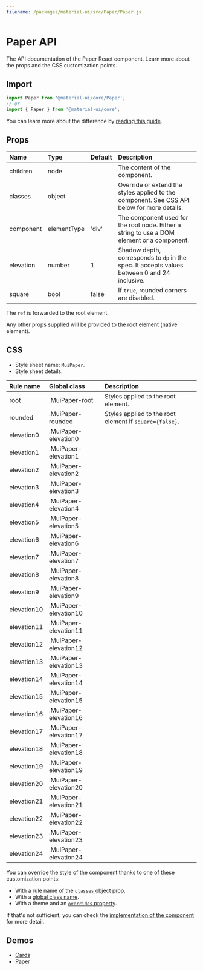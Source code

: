```yaml
---
filename: /packages/material-ui/src/Paper/Paper.js
---
```


<!--- This documentation is automatically generated, do not try to edit it. -->

# Paper API

<p class="description">The API documentation of the Paper React component. Learn more about the props and the CSS customization points.</p>

## Import

```js
import Paper from '@material-ui/core/Paper';
// or
import { Paper } from '@material-ui/core';
```

You can learn more about the difference by [reading this guide](/guides/minimizing-bundle-size/).



## Props

| Name | Type | Default | Description |
|:-----|:-----|:--------|:------------|
| <span class="prop-name">children</span> | <span class="prop-type">node</span> |  | The content of the component. |
| <span class="prop-name">classes</span> | <span class="prop-type">object</span> |  | Override or extend the styles applied to the component. See [CSS API](#css) below for more details. |
| <span class="prop-name">component</span> | <span class="prop-type">elementType</span> | <span class="prop-default">'div'</span> | The component used for the root node. Either a string to use a DOM element or a component. |
| <span class="prop-name">elevation</span> | <span class="prop-type">number</span> | <span class="prop-default">1</span> | Shadow depth, corresponds to `dp` in the spec. It accepts values between 0 and 24 inclusive. |
| <span class="prop-name">square</span> | <span class="prop-type">bool</span> | <span class="prop-default">false</span> | If `true`, rounded corners are disabled. |

The `ref` is forwarded to the root element.

Any other props supplied will be provided to the root element (native element).

## CSS

- Style sheet name: `MuiPaper`.
- Style sheet details:

| Rule name | Global class | Description |
|:-----|:-------------|:------------|
| <span class="prop-name">root</span> | <span class="prop-name">.MuiPaper-root</span> | Styles applied to the root element.
| <span class="prop-name">rounded</span> | <span class="prop-name">.MuiPaper-rounded</span> | Styles applied to the root element if `square={false}`.
| <span class="prop-name">elevation0</span> | <span class="prop-name">.MuiPaper-elevation0</span> | 
| <span class="prop-name">elevation1</span> | <span class="prop-name">.MuiPaper-elevation1</span> | 
| <span class="prop-name">elevation2</span> | <span class="prop-name">.MuiPaper-elevation2</span> | 
| <span class="prop-name">elevation3</span> | <span class="prop-name">.MuiPaper-elevation3</span> | 
| <span class="prop-name">elevation4</span> | <span class="prop-name">.MuiPaper-elevation4</span> | 
| <span class="prop-name">elevation5</span> | <span class="prop-name">.MuiPaper-elevation5</span> | 
| <span class="prop-name">elevation6</span> | <span class="prop-name">.MuiPaper-elevation6</span> | 
| <span class="prop-name">elevation7</span> | <span class="prop-name">.MuiPaper-elevation7</span> | 
| <span class="prop-name">elevation8</span> | <span class="prop-name">.MuiPaper-elevation8</span> | 
| <span class="prop-name">elevation9</span> | <span class="prop-name">.MuiPaper-elevation9</span> | 
| <span class="prop-name">elevation10</span> | <span class="prop-name">.MuiPaper-elevation10</span> | 
| <span class="prop-name">elevation11</span> | <span class="prop-name">.MuiPaper-elevation11</span> | 
| <span class="prop-name">elevation12</span> | <span class="prop-name">.MuiPaper-elevation12</span> | 
| <span class="prop-name">elevation13</span> | <span class="prop-name">.MuiPaper-elevation13</span> | 
| <span class="prop-name">elevation14</span> | <span class="prop-name">.MuiPaper-elevation14</span> | 
| <span class="prop-name">elevation15</span> | <span class="prop-name">.MuiPaper-elevation15</span> | 
| <span class="prop-name">elevation16</span> | <span class="prop-name">.MuiPaper-elevation16</span> | 
| <span class="prop-name">elevation17</span> | <span class="prop-name">.MuiPaper-elevation17</span> | 
| <span class="prop-name">elevation18</span> | <span class="prop-name">.MuiPaper-elevation18</span> | 
| <span class="prop-name">elevation19</span> | <span class="prop-name">.MuiPaper-elevation19</span> | 
| <span class="prop-name">elevation20</span> | <span class="prop-name">.MuiPaper-elevation20</span> | 
| <span class="prop-name">elevation21</span> | <span class="prop-name">.MuiPaper-elevation21</span> | 
| <span class="prop-name">elevation22</span> | <span class="prop-name">.MuiPaper-elevation22</span> | 
| <span class="prop-name">elevation23</span> | <span class="prop-name">.MuiPaper-elevation23</span> | 
| <span class="prop-name">elevation24</span> | <span class="prop-name">.MuiPaper-elevation24</span> | 

You can override the style of the component thanks to one of these customization points:

- With a rule name of the [`classes` object prop](/customization/components/#overriding-styles-with-classes).
- With a [global class name](/customization/components/#overriding-styles-with-global-class-names).
- With a theme and an [`overrides` property](/customization/globals/#css).

If that's not sufficient, you can check the [implementation of the component](https://github.com/mui-org/material-ui/blob/master/packages/material-ui/src/Paper/Paper.js) for more detail.

## Demos

- [Cards](/components/cards/)
- [Paper](/components/paper/)

